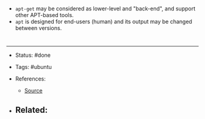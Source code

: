 # 
- `apt-get` may be considered as lower-level and "back-end", and support other APT-based tools.
- `apt` is designed for end-users (human) and its output may be changed between versions.



# 

---
- Status: #done

- Tags: #ubuntu 

- References:
	- [Source](https://askubuntu.com/questions/445384/what-is-the-difference-between-apt-and-apt-get/446484#446484)

- Related:
	- 
